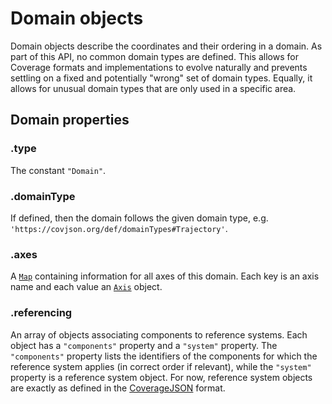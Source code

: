 # Domain objects

Domain objects describe the coordinates and their ordering in a domain.
As part of this API, no common domain types are defined.
This allows for Coverage formats and implementations to evolve naturally and prevents settling on a fixed and potentially "wrong" set of domain types. Equally, it allows for unusual domain types that are only used in a specific area.

## Domain properties

### .type

The constant `"Domain"`.

### .domainType

If defined, then the domain follows the given domain type, e.g. `'https://covjson.org/def/domainTypes#Trajectory'`.

### .axes

A [`Map`](https://developer.mozilla.org/de/docs/Web/JavaScript/Reference/Global_Objects/Map) containing information for all axes of this domain. Each key is an axis name and each value an [`Axis`](Axis.md) object.

### .referencing

An array of objects associating components to reference systems. Each object has a `"components"` property and a `"system"` property. The `"components"` property lists the identifiers of the components for which the reference system applies (in correct order if relevant), while the `"system"` property is a reference system object. For now, reference system objects are exactly as defined in the [CoverageJSON](https://github.com/Reading-eScience-Centre/coveragejson/blob/master/spec.md#5-reference-system-objects) format.
